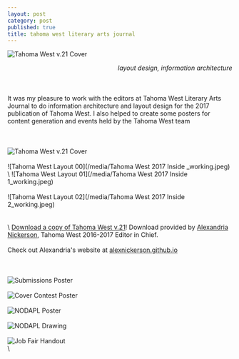 ```yaml
---
layout: post
category: post
published: true
title: tahoma west literary arts journal
---
```

![Tahoma West v.21 Cover](/media/tw-cover.jpeg)
<!--more-->
<span class='date' style='float:right;'>*layout design, information architecture*</span>\
  \
  \
  \
It was my pleasure to work with the editors at Tahoma West Literary Arts Journal to do information architecture and layout design for the 2017 publication of Tahoma West. I also helped to create some posters for content generation and events held by the Tahoma West team\
  \
  \
  \
![Tahoma West v.21 Cover](/media/tw-cover.jpeg)  \
  \
![Tahoma West Layout 00](/media/Tahoma West 2017 Inside _working.jpeg)  \
 \ 
![Tahoma West Layout 01](/media/Tahoma West 2017 Inside 1_working.jpeg)  \
  \
![Tahoma West Layout 02](/media/Tahoma West 2017 Inside 2_working.jpeg)\
  \
  \
  \ 
[Download a copy of Tahoma West v.21][1]! Download provided by [Alexandria Nickerson](http://alexnickerson.github.io), Tahoma West 2016-2017 Editor in Chief. \
\
Check out Alexandria's website at [alexnickerson.github.io](http://alexnickerson.github.io)\
  \
  \
  \
![Submissions Poster](/media/submission-poster.jpeg)  \
  \
![Cover Contest Poster](/media/contest-poster.jpeg)  \
  \
![NODAPL Poster](/media/nodapl-poster.jpeg)  \
  \
![NODAPL Drawing](/media/NODAPL-drawing.jpeg)  \
  \
![Job Fair Handout](/media/tw-job-fair.jpeg)  \
  \
<!-- # Tahoma West Literary Arts Journal 2017

get pictures of the book up eh!?

some cool screenshots of layout pages

the actual book
inside the actual book -->

<!-- Download link for Tahoma West from Alex Nickerson's Website -->
[1]:https://alexnickerson.github.io/download/Tahoma_West-2017v21.pdf
